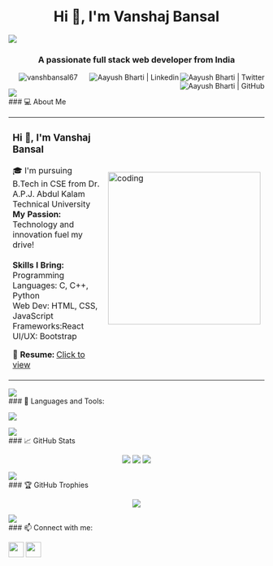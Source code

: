 <h1 align="center">Hi 👋, I'm Vanshaj Bansal</h1>
<img src="https://user-images.githubusercontent.com/73097560/115834477-dbab4500-a447-11eb-908a-139a6edaec5c.gif"><br>
<h3 align="center">A passionate full stack web developer from India</h3>
<a href="https://x.com/iAayushBharti" target="_blank"><img align="right" src="https://ziadoua.github.io/m3-Markdown-Badges/badges/Twitter/twitter2.svg" alt="Aayush Bharti | Twitter" ></img></a>
<a href="https://linkedin.com/in/iAayushBharti" target="_blank"><img align="right" src="https://ziadoua.github.io/m3-Markdown-Badges/badges/LinkedIn/linkedin2.svg" alt="Aayush Bharti | Linkedin" /></a>
<a href="https://github.com/AayushBharti" target="_blank"><img align="right" src="https://ziadoua.github.io/m3-Markdown-Badges/badges/Github/github2.svg" alt="Aayush Bharti | GitHub" /></a>
<p align="center">
  <img src="https://komarev.com/ghpvc/?username=vanshbansal67&label=Profile%20views&color=0e75b6&style=flat" alt="vanshbansal67" />
</p>
<img src="https://user-images.githubusercontent.com/73097560/115834477-dbab4500-a447-11eb-908a-139a6edaec5c.gif"><br>
### 💻 About Me
<table>
  <tr>
    <td>
      <h3>Hi 👋, I'm Vanshaj Bansal</h3>
      <p>
       🎓 I'm pursuing B.Tech in CSE from Dr. A.P.J. Abdul Kalam Technical University  <br>
        <strong>My Passion:</strong> Technology and innovation fuel my drive!<br><br>
        <strong>Skills I Bring:</strong><br>
        Programming Languages: C, C++, Python<br>
        Web Dev: HTML, CSS, JavaScript<br>
        Frameworks:React<br>
        UI/UX: Bootstrap
      </p>
      <p>📄 <strong>Resume:</strong> <a href="[https://drive.google.com/file/d/your-resume-id/view?usp=sharing]">Click to view</a></p>
    </td>
    <td>
      <img src="https://cdn.dribbble.com/users/1162077/screenshots/3848914/programmer.png" alt="coding" width="300"/>
    </td>
  </tr>
</table>
<img src="https://user-images.githubusercontent.com/73097560/115834477-dbab4500-a447-11eb-908a-139a6edaec5c.gif"><br>
### 🚀 Languages and Tools:
<p align="left">
  <img src="https://skillicons.dev/icons?i=html,css,js,react,bootstrap,git,github,vscode" />
</p>
<img src="https://user-images.githubusercontent.com/73097560/115834477-dbab4500-a447-11eb-908a-139a6edaec5c.gif"><br>
### 📈 GitHub Stats
<p align="center">
  <img src="https://github-readme-stats.vercel.app/api?username=vanshbansal67&show_icons=true&theme=tokyonight" />
  <img src="https://github-readme-streak-stats.herokuapp.com/?user=vanshbansal67&theme=tokyonight" />
  <img src="https://github-readme-stats.vercel.app/api/top-langs/?username=vanshbansal67&layout=compact&theme=tokyonight" />
</p>
<img src="https://user-images.githubusercontent.com/73097560/115834477-dbab4500-a447-11eb-908a-139a6edaec5c.gif"><br>
### 🏆 GitHub Trophies
<p align="center">
  <img src="https://github-profile-trophy.vercel.app/?username=vanshbansal67&theme=tokyonight&row=1&column=7" />
</p>
<img src="https://user-images.githubusercontent.com/73097560/115834477-dbab4500-a447-11eb-908a-139a6edaec5c.gif"><br>
### 📫 Connect with me:
<p align="left">
  <a href="https://www.linkedin.com/in/vanshaj-bansal-6a7b72332/" target="blank"><img align="center" src="https://skillicons.dev/icons?i=linkedin" height="30" /></a>
  <a href="bnslgvansh67@gmail.com"><img align="center" src="https://skillicons.dev/icons?i=gmail" height="30" /></a>
</p>
